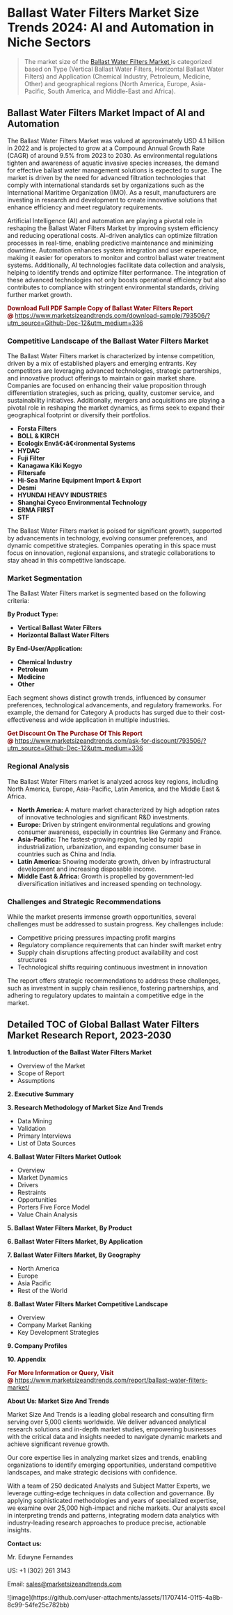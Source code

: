 <H1>Ballast Water Filters Market Size Trends 2024: AI and Automation in Niche Sectors</H1><blockquote><p>The market size of the <a href="https://www.marketsizeandtrends.com/download-sample/793506/?utm_source=Github-Dec-12&amp;utm_medium=336" target="_blank">Ballast Water Filters Market </a>is categorized based on Type (Vertical Ballast Water Filters, Horizontal Ballast Water Filters) and Application (Chemical Industry, Petroleum, Medicine, Other) and geographical regions (North America, Europe, Asia-Pacific, South America, and Middle-East and Africa).</p></blockquote><p><h2>Ballast Water Filters Market Impact of AI and Automation</h2><p>The Ballast Water Filters Market was valued at approximately USD 4.1 billion in 2022 and is projected to grow at a Compound Annual Growth Rate (CAGR) of around 9.5% from 2023 to 2030. As environmental regulations tighten and awareness of aquatic invasive species increases, the demand for effective ballast water management solutions is expected to surge. The market is driven by the need for advanced filtration technologies that comply with international standards set by organizations such as the International Maritime Organization (IMO). As a result, manufacturers are investing in research and development to create innovative solutions that enhance efficiency and meet regulatory requirements.</p><p>Artificial Intelligence (AI) and automation are playing a pivotal role in reshaping the Ballast Water Filters Market by improving system efficiency and reducing operational costs. AI-driven analytics can optimize filtration processes in real-time, enabling predictive maintenance and minimizing downtime. Automation enhances system integration and user experience, making it easier for operators to monitor and control ballast water treatment systems. Additionally, AI technologies facilitate data collection and analysis, helping to identify trends and optimize filter performance. The integration of these advanced technologies not only boosts operational efficiency but also contributes to compliance with stringent environmental standards, driving further market growth.</p></p><p><strong><span style="color: #800000;">Download Full PDF Sample Copy of Ballast Water Filters Report @</span>&nbsp;</strong><a href="https://www.marketsizeandtrends.com/download-sample/793506/?utm_source=Github-Dec-12&amp;utm_medium=336">https://www.marketsizeandtrends.com/download-sample/793506/?utm_source=Github-Dec-12&amp;utm_medium=336</a></p><h3>Competitive Landscape of the Ballast Water Filters Market</h3><p>The Ballast Water Filters market is characterized by intense competition, driven by a mix of established players and emerging entrants. Key competitors are leveraging advanced technologies, strategic partnerships, and innovative product offerings to maintain or gain market share. Companies are focused on enhancing their value proposition through differentiation strategies, such as pricing, quality, customer service, and sustainability initiatives. Additionally, mergers and acquisitions are playing a pivotal role in reshaping the market dynamics, as firms seek to expand their geographical footprint or diversify their portfolios.</p><p><strong><p><ul><li>Forsta Filters </li><li> BOLL & KIRCH </li><li> Ecologix Envâ€‹â€‹ironmental Systems </li><li> HYDAC </li><li> Fuji Filter </li><li> Kanagawa Kiki Kogyo </li><li> Filtersafe </li><li> Hi-Sea Marine Equipment Import & Export </li><li> Desmi </li><li> HYUNDAI HEAVY INDUSTRIES </li><li> Shanghai Cyeco Environmental Technology </li><li> ERMA FIRST </li><li> STF</p></li></ul></p></strong></p><p>The Ballast Water Filters market is poised for significant growth, supported by advancements in technology, evolving consumer preferences, and dynamic competitive strategies. Companies operating in this space must focus on innovation, regional expansions, and strategic collaborations to stay ahead in this competitive landscape.</p><h3>Market Segmentation</h3><p>The Ballast Water Filters market is segmented based on the following criteria:</p><p><strong>By Product Type:</strong></p><p><strong><p><ul><li>Vertical Ballast Water Filters </li><li> Horizontal Ballast Water Filters</p></li></ul></p></strong></p><p><strong>By End-User/Application:</strong></p><p><strong><p><ul><li>Chemical Industry </li><li> Petroleum </li><li> Medicine </li><li> Other</p></li></ul></p></strong></p><p>Each segment shows distinct growth trends, influenced by consumer preferences, technological advancements, and regulatory frameworks. For example, the demand for Category A products has surged due to their cost-effectiveness and wide application in multiple industries.</p><p><strong><span style="color: #800000;">Get Discount On The Purchase Of This Report @&nbsp;</span></strong><a href="https://www.marketsizeandtrends.com/ask-for-discount/793506/?utm_source=Github-Dec-12&amp;utm_medium=336">https://www.marketsizeandtrends.com/ask-for-discount/793506/?utm_source=Github-Dec-12&amp;utm_medium=336</a></p><h3>Regional Analysis</h3><p>The Ballast Water Filters market is analyzed across key regions, including North America, Europe, Asia-Pacific, Latin America, and the Middle East &amp; Africa.</p><ul><li><strong>North America:</strong> A mature market characterized by high adoption rates of innovative technologies and significant R&amp;D investments.</li><li><strong>Europe:</strong> Driven by stringent environmental regulations and growing consumer awareness, especially in countries like Germany and France.</li><li><strong>Asia-Pacific:</strong> The fastest-growing region, fueled by rapid industrialization, urbanization, and expanding consumer base in countries such as China and India.</li><li><strong>Latin America:</strong> Showing moderate growth, driven by infrastructural development and increasing disposable income.</li><li><strong>Middle East &amp; Africa:</strong> Growth is propelled by government-led diversification initiatives and increased spending on technology.</li></ul><h3>Challenges and Strategic Recommendations</h3><p>While the market presents immense growth opportunities, several challenges must be addressed to sustain progress. Key challenges include:</p><ul><li>Competitive pricing pressures impacting profit margins</li><li>Regulatory compliance requirements that can hinder swift market entry</li><li>Supply chain disruptions affecting product availability and cost structures</li><li>Technological shifts requiring continuous investment in innovation</li></ul><p>The report offers strategic recommendations to address these challenges, such as investment in supply chain resilience, fostering partnerships, and adhering to regulatory updates to maintain a competitive edge in the market.</p><h2>Detailed TOC of Global Ballast Water Filters Market Research Report, 2023-2030</h2><p><strong>1. Introduction of the Ballast Water Filters Market</strong></p><ul><li>Overview of the Market</li><li>Scope of Report</li><li>Assumptions&nbsp;</li></ul><p><strong>2. Executive Summary</strong></p><p><strong>3. Research Methodology of <strong>Market Size And Trends</strong></strong></p><ul><li>Data Mining</li><li>Validation</li><li>Primary Interviews</li><li>List of Data Sources&nbsp;</li></ul><p><strong>4. Ballast Water Filters Market Outlook</strong></p><ul><li>Overview</li><li>Market Dynamics</li><li>Drivers</li><li>Restraints</li><li>Opportunities</li><li>Porters Five Force Model</li><li>Value Chain Analysis&nbsp;</li></ul><p><strong>5. Ballast Water Filters Market, By Product</strong></p><p><strong>6. Ballast Water Filters Market, By Application</strong></p><p><strong>7. Ballast Water Filters Market, By Geography</strong></p><ul><li>North America</li><li>Europe</li><li>Asia Pacific</li><li>Rest of the World&nbsp;</li></ul><p><strong>8. Ballast Water Filters Market Competitive Landscape</strong></p><ul><li>Overview</li><li>Company Market Ranking</li><li>Key Development Strategies&nbsp;</li></ul><p><strong>9. Company Profiles</strong></p><p><strong>10. Appendix</strong></p><p><strong><span style="color: #800000;">For More Information or Query, Visit @&nbsp;</span></strong><a href="https://www.marketsizeandtrends.com/report/ballast-water-filters-market/">https://www.marketsizeandtrends.com/report/ballast-water-filters-market/</a></p><p></p><p><strong>About Us:&nbsp;Market Size And Trends</strong></p><p>Market Size And Trends&nbsp;is a leading global research and consulting firm serving over 5,000 clients worldwide. We deliver advanced analytical research solutions and in-depth market studies, empowering businesses with the critical data and insights needed to navigate dynamic markets and achieve significant revenue growth.</p><p>Our core expertise lies in analyzing market sizes and trends, enabling organizations to identify emerging opportunities, understand competitive landscapes, and make strategic decisions with confidence.</p><p>With a team of 250 dedicated Analysts and Subject Matter Experts, we leverage cutting-edge techniques in data collection and governance. By applying sophisticated methodologies and years of specialized expertise, we examine over 25,000 high-impact and niche markets. Our analysts excel in interpreting trends and patterns, integrating modern data analytics with industry-leading research approaches to produce precise, actionable insights.</p><p><strong>Contact us:</strong></p><p>Mr. Edwyne Fernandes</p><p>US: +1 (302) 261 3143</p><p>Email: <a href="mailto:sales@marketsizeandtrends.com">sales@marketsizeandtrends.com</a>&nbsp;</p>
![image](https://github.com/user-attachments/assets/11707414-01f5-4a8b-8c99-54fe25c782bb)
